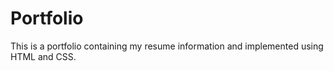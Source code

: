 # Portfolio
This is a portfolio containing my resume information and implemented using HTML and CSS.

